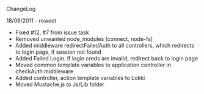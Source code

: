 ChangeLog

18/06/2011 - rowoot

- Fixed #12, #7 from issue task
- Removed unwanted node_modules (connect, node-fs)
- Added middleware redirectFailedAuth to all controllers, which redirects to login page, if session not found
- Added Failed Login. If login creds are invalid, redirect back to login page
- Moved common template variables to application controller in checkAuth middleware
- Added controller, action template variables to Lokki
- Moved Mustache.js to Js/Lib folder
